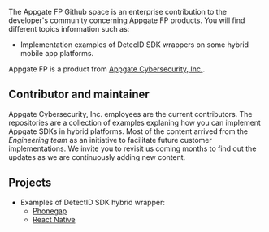 The Appgate FP Github space is an enterprise contribution to the developer's community concerning Appgate FP products. You will find different topics information such as: 
* Implementation examples of DetecID SDK wrappers on some hybrid mobile app platforms.

Appgate FP is a product from [Appgate Cybersecurity, Inc.](https://www.appgate.com/).

## Contributor and maintainer
Appgate Cybersecurity, Inc. employees are the current contributors. The repositories are a collection of examples explaning how you can implement Appgate SDKs in hybrid platforms. Most of the content arrived from the *Engineering team* as an initiative to facilitate future customer implementations. We invite you to revisit us coming months to find out the updates as we are continuously adding new content.
## Projects
* Examples of DetectID SDK hybrid wrapper:
    * [Phonegap](https://github.com/appgate/fp-rba-didsdk-example-phonegap-wrapper)
    * [React Native](https://github.com/appgate/fp-rba-didsdk-example-react-native-wrapper)
